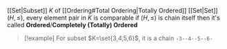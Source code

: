 [[Set|Subset]] $K$ of [[Ordering#Total Ordering|Totally Ordered]] [[Set|Set]] $(H,\leq)$, every element pair in $K$ is comparable
if $(H,\leq)$ is chain itself then it's called **Ordered**/**Completely (Totally) Ordered**
> [!example] For subset $K=\set{3,4,5,6}$, it is a chain `-3--4--5--6-` 

